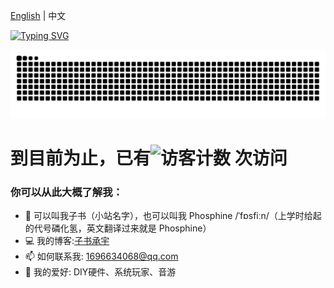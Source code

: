 [English](./README.md) | 中文

[![Typing SVG](https://readme-typing-svg.demolab.com/?lines=emm...;Hello+World+!&center=true&font=Lato&size=32&color=008000)](https://git.io/typing-svg)

<picture>
  <source media="(prefers-color-scheme: dark)" srcset="https://github.com/HP-L/zishu/blob/output/github-snake-dark.svg" />
  <source media="(prefers-color-scheme: light)" srcset="https://github.com/HP-L/zishu/blob/output/github-snake.svg" />
  <img alt="github-snake" src="github-snake.svg" />
</picture>

# 到目前为止，已有![访客计数](https://profile-counter.glitch.me/HP-L/count.svg) 次访问

### 你可以从此大概了解我：
- 🌱 可以叫我子书（小站名字），也可以叫我 Phosphine /ˈfɒsfiːn/（上学时给起的代号磷化氢，英文翻译过来就是 Phosphine）
- 💻 我的博客:[子书承宇](https://HP-L.github.io)
- 📫 如何联系我: 1696634068@qq.com
- 🔭 我的爱好: DIY硬件、系统玩家、音游

<!--
### 我的技能集
<table><tr><td valign="top" width="32%">

#### 当前正在学习
<div align="center">  
  <a href="https://www.java.com/" target="_blank"><img style="margin: 10px" src="https://profilinator.rishav.dev/skills-assets/java-original-wordmark.svg" alt="Java" height="45" /></a>  
  <a href="https://github.com/" target="_blank"><img style="margin: 10px" src="https://profilinator.rishav.dev/skills-assets/git-scm-icon.svg" alt="Git" height="45" /></a>
  <a href="https://html.com/" target="_blank"><img style="margin: 10px" src="https://profilinator.rishav.dev/skills-assets/html5-original-wordmark.svg" alt="HTML5" height="45" /></a>
  <a href="https://www.w3.org/Style/CSS/" target="_blank"><img style="margin: 10px" src="https://profilinator.rishav.dev/skills-assets/css3-original-wordmark.svg" alt="CSS3" height="45" /></a>
  <a href="https://vuejs.org/" target="_blank"><img style="margin: 10px" src="https://profilinator.rishav.dev/skills-assets/vuejs-original-wordmark.svg" alt="Vue.js" height="45" /></a>
</div>

</td>
<td valign="top" width="32%">

  
#### 计划学习
<div align="center">  
  <a href="https://www.python.org/" target="_blank"><img style="margin: 10px" src="https://profilinator.rishav.dev/skills-assets/python-original.svg" alt="Python" height="45" /></a>

</td>
<td valign="top" width="32%">

#### 使用的语言
![使用语言排名](https://github-readme-stats.vercel.app/api/top-langs/?username=HP-L&layout=compact)

</td></tr></table>   
 
### 成就记录

[![Ashutosh的GitHub活动图表](https://github-readme-activity-graph.vercel.app/graph?username=HP-L&bg_color=FFFFFF&line=008000&height=375&title_color=000000&hide_border=true&color=000000)](https://github.com/ashutosh00710/github-readme-activity-graph)

-->
